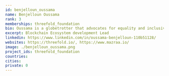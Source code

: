 ```yaml
---
id: benjelloun_oussama
name: Benjelloun Oussama
rank: 3
memberships: threefold_foundation
bio: Oussama is a globetrotter that advocates for equality and inclusive communities around the world. He is an early cryptocurrency activist who has lead teams at startups in Silicon Valley, China, and Singapore, with a mission to make the world a happier place one smile at a time.
excerpt: Blockchain Ecosystem development Lead
linkedin: https://www.linkedin.com/in/oussama-benjelloun-110b51128/
websites: https://threefold.io/, https://www.mazraa.io/
image: ./benjelloun_oussama.png
project_ids: threefold_foundation
countries: 
cities: 
private: 0
---
```

